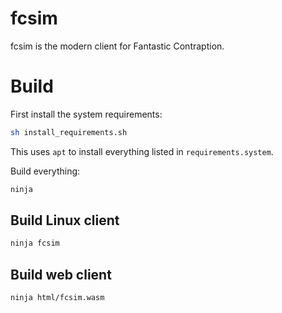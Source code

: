 # fcsim

fcsim is the modern client for Fantastic Contraption.

# Build

First install the system requirements:

```sh
sh install_requirements.sh
```

This uses `apt` to install everything listed in `requirements.system`.

Build everything:

```sh
ninja
```

## Build Linux client

```sh
ninja fcsim
```

## Build web client

```sh
ninja html/fcsim.wasm
```